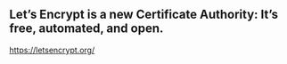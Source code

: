 ## Let’s Encrypt is a new Certificate Authority: It’s free, automated, and open. ##

https://letsencrypt.org/
